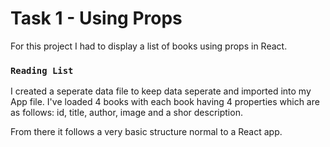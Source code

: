 # Task 1 - Using Props

For this project I had to display a list of books using props in React.

### `Reading List`

I created a seperate data file to keep data seperate and imported into my App file. I've loaded 4 books with each book having 4 properties which are as follows: id, title, author, image and a shor description. 

From there it follows a very basic structure normal to a React app.



